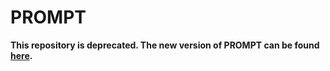 # PROMPT

**This repository is deprecated. The new version of PROMPT can be found [here](https://github.com/ls1intum/prompt2).**
